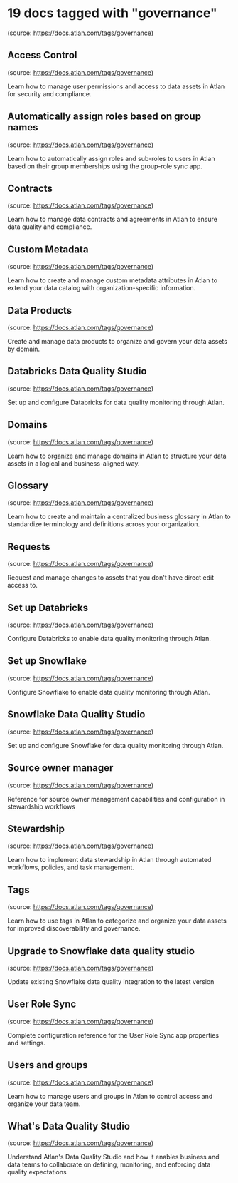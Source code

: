 # 19 docs tagged with "governance"
(source: https://docs.atlan.com/tags/governance)



## Access Control
(source: https://docs.atlan.com/tags/governance)

Learn how to manage user permissions and access to data assets in Atlan for security and compliance.



## Automatically assign roles based on group names
(source: https://docs.atlan.com/tags/governance)

Learn how to automatically assign roles and sub-roles to users in Atlan based on their group memberships using the group-role sync app.



## Contracts
(source: https://docs.atlan.com/tags/governance)

Learn how to manage data contracts and agreements in Atlan to ensure data quality and compliance.



## Custom Metadata
(source: https://docs.atlan.com/tags/governance)

Learn how to create and manage custom metadata attributes in Atlan to extend your data catalog with organization-specific information.



## Data Products
(source: https://docs.atlan.com/tags/governance)

Create and manage data products to organize and govern your data assets by domain.



## Databricks Data Quality Studio
(source: https://docs.atlan.com/tags/governance)

Set up and configure Databricks for data quality monitoring through Atlan.



## Domains
(source: https://docs.atlan.com/tags/governance)

Learn how to organize and manage domains in Atlan to structure your data assets in a logical and business-aligned way.



## Glossary
(source: https://docs.atlan.com/tags/governance)

Learn how to create and maintain a centralized business glossary in Atlan to standardize terminology and definitions across your organization.



## Requests
(source: https://docs.atlan.com/tags/governance)

Request and manage changes to assets that you don't have direct edit access to.



## Set up Databricks
(source: https://docs.atlan.com/tags/governance)

Configure Databricks to enable data quality monitoring through Atlan.



## Set up Snowflake
(source: https://docs.atlan.com/tags/governance)

Configure Snowflake to enable data quality monitoring through Atlan.



## Snowflake Data Quality Studio
(source: https://docs.atlan.com/tags/governance)

Set up and configure Snowflake for data quality monitoring through Atlan.



## Source owner manager
(source: https://docs.atlan.com/tags/governance)

Reference for source owner management capabilities and configuration in stewardship workflows



## Stewardship
(source: https://docs.atlan.com/tags/governance)

Learn how to implement data stewardship in Atlan through automated workflows, policies, and task management.



## Tags
(source: https://docs.atlan.com/tags/governance)

Learn how to use tags in Atlan to categorize and organize your data assets for improved discoverability and governance.



## Upgrade to Snowflake data quality studio
(source: https://docs.atlan.com/tags/governance)

Update existing Snowflake data quality integration to the latest version



## User Role Sync
(source: https://docs.atlan.com/tags/governance)

Complete configuration reference for the User Role Sync app properties and settings.



## Users and groups
(source: https://docs.atlan.com/tags/governance)

Learn how to manage users and groups in Atlan to control access and organize your data team.



## What's Data Quality Studio
(source: https://docs.atlan.com/tags/governance)

Understand Atlan's Data Quality Studio and how it enables business and data teams to collaborate on defining, monitoring, and enforcing data quality expectations
